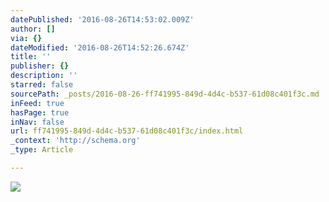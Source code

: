 ```yaml
---
datePublished: '2016-08-26T14:53:02.009Z'
author: []
via: {}
dateModified: '2016-08-26T14:52:26.674Z'
title: ''
publisher: {}
description: ''
starred: false
sourcePath: _posts/2016-08-26-ff741995-849d-4d4c-b537-61d08c401f3c.md
inFeed: true
hasPage: true
inNav: false
url: ff741995-849d-4d4c-b537-61d08c401f3c/index.html
_context: 'http://schema.org'
_type: Article

---
```

![](https://the-grid-user-content.s3-us-west-2.amazonaws.com/26fd1cae-0fcc-4a10-aabc-06f88968a66b.jpg)
